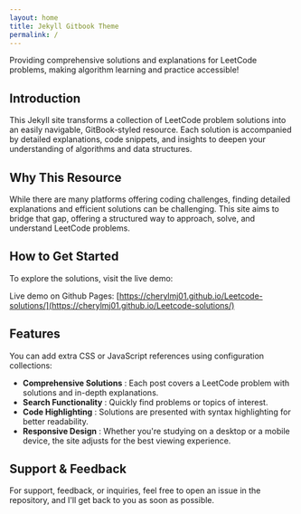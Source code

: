 ```yaml
---
layout: home
title: Jekyll Gitbook Theme
permalink: /
---
```


Providing comprehensive solutions and explanations for LeetCode problems, making algorithm learning and practice accessible!

## Introduction

This Jekyll site transforms a collection of LeetCode problem solutions into an easily navigable, GitBook-styled resource. Each solution is accompanied by detailed explanations, code snippets, and insights to deepen your understanding of algorithms and data structures.

## Why This Resource

While there are many platforms offering coding challenges, finding detailed explanations and efficient solutions can be challenging. This site aims to bridge that gap, offering a structured way to approach, solve, and understand LeetCode problems.

## How to Get Started

To explore the solutions, visit the live demo:

Live demo on Github Pages: [https://cherylmj01.github.io/Leetcode-solutions/](https://cherylmj01.github.io/Leetcode-solutions/)

## Features

You can add extra CSS or JavaScript references using configuration collections:

- **Comprehensive Solutions** : Each post covers a LeetCode problem with solutions and in-depth explanations.
- **Search Functionality** : Quickly find problems or topics of interest.
- **Code Highlighting** : Solutions are presented with syntax highlighting for better readability.
- **Responsive Design** : Whether you're studying on a desktop or a mobile device, the site adjusts for the best viewing experience.

## Support & Feedback

For support, feedback, or inquiries, feel free to open an issue in the repository, and I'll get back to you as soon as possible.
